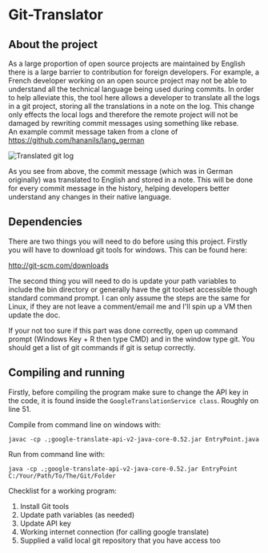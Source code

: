 # Git-Translator


About the project
---------------

As a large proportion of open source projects are maintained by English there is a large barrier to contribution for foreign developers.  For example, a French developer working on an open source project may not be able to understand all the technical language being used during commits.  In order to help alleviate this, the tool here allows a developer to translate all the logs in a git project, storing all the translations in a note on the log.  This change only effects the local logs and therefore the remote project will not be damaged by rewriting commit messages using something like rebase.  
An example commit message taken from a clone of https://github.com/hananils/lang_german

![Translated git log](http://i.snag.gy/bYYee.jpg)

As you see from above, the commit message (which was in German originally) was translated to English and stored in a note.  This will be done for every commit message in the history, helping developers better understand any changes in their native language.

Dependencies
------------

There are two things you will need to do before using this project.  Firstly you will have to download git tools for windows.  This can be found here:

http://git-scm.com/downloads

The second thing you will need to do is update your path variables to include the bin directory or generally have the git toolset accessible though standard command prompt.  I can only assume the steps are the same for Linux, if they are not leave a comment/email me and I'll spin up a VM then update the doc.  

If your not too sure if this part was done correctly, open up command prompt (Windows Key + R then type CMD) and in the window type git.  You should get a list of git commands if git is setup correctly.

Compiling and running
---------------------



Firstly, before compiling the program make sure to change the API key in the code, it is found inside the `GoogleTranslationService class`.  Roughly on line 51.  

Compile from command line on windows with:

`javac -cp .;google-translate-api-v2-java-core-0.52.jar EntryPoint.java`

Run from command line with:

`java -cp .;google-translate-api-v2-java-core-0.52.jar EntryPoint C:/Your/Path/To/The/Git/Folder`

Checklist for a working program:
<ol>
  <li>Install Git tools</li>
  <li>Update path variables (as needed)</li>
  <li>Update API key</li>
  <li>Working internet connection (for calling google translate)</li>
  <li>Supplied a valid local git repository that you have access too</li>
</ol>
